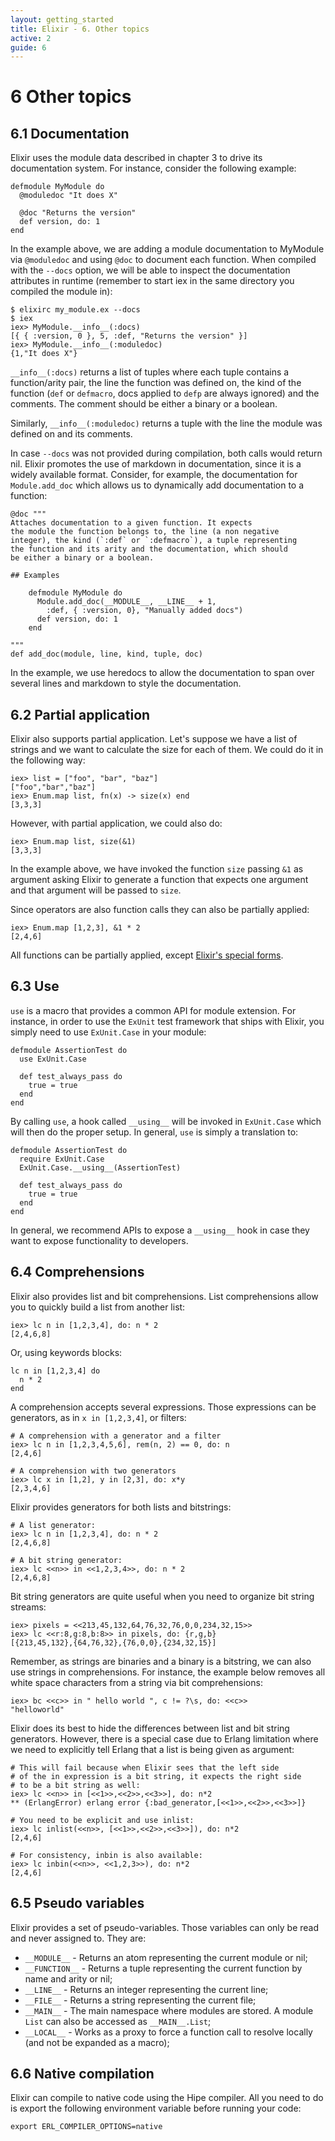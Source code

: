 ```yaml
---
layout: getting_started
title: Elixir - 6. Other topics
active: 2
guide: 6
---
```


# 6 Other topics

## 6.1 Documentation

Elixir uses the module data described in chapter 3 to drive its documentation system. For instance, consider the following example:

    defmodule MyModule do
      @moduledoc "It does X"

      @doc "Returns the version"
      def version, do: 1
    end

In the example above, we are adding a module documentation to MyModule via `@moduledoc` and using `@doc` to document each function. When compiled with the `--docs` option, we will be able to inspect the documentation attributes in runtime (remember to start iex in the same directory you compiled the module in):

    $ elixirc my_module.ex --docs
    $ iex
    iex> MyModule.__info__(:docs)
    [{ { :version, 0 }, 5, :def, "Returns the version" }]
    iex> MyModule.__info__(:moduledoc)
    {1,"It does X"}

`__info__(:docs)` returns a list of tuples where each tuple contains a function/arity pair, the line the function was defined on, the kind of the function (`def` or `defmacro`, docs applied to `defp` are always ignored) and the comments. The comment should be either a binary or a boolean.

Similarly, `__info__(:moduledoc)` returns a tuple with the line the module was defined on and its comments.

In case `--docs` was not provided during compilation, both calls would return nil. Elixir promotes the use of markdown in documentation, since it is a widely available format. Consider, for example, the documentation for `Module.add_doc` which allows us to dynamically add documentation to a function:

    @doc """
    Attaches documentation to a given function. It expects
    the module the function belongs to, the line (a non negative
    integer), the kind (`:def` or `:defmacro`), a tuple representing
    the function and its arity and the documentation, which should
    be either a binary or a boolean.

    ## Examples

        defmodule MyModule do
          Module.add_doc(__MODULE__, __LINE__ + 1,
            :def, { :version, 0}, "Manually added docs")
          def version, do: 1
        end

    """
    def add_doc(module, line, kind, tuple, doc)

In the example, we use heredocs to allow the documentation to span over several lines and markdown to style the documentation.

## 6.2 Partial application

Elixir also supports partial application. Let's suppose we have a list of strings and we want to calculate the size for each of them. We could do it in the following way:

    iex> list = ["foo", "bar", "baz"]
    ["foo","bar","baz"]
    iex> Enum.map list, fn(x) -> size(x) end
    [3,3,3]

However, with partial application, we could also do:

    iex> Enum.map list, size(&1)
    [3,3,3]

In the example above, we have invoked the function `size` passing `&1` as argument asking Elixir to generate a function that expects one argument and that argument will be passed to `size`.

Since operators are also function calls they can also be partially applied:

    iex> Enum.map [1,2,3], &1 * 2
    [2,4,6]

All functions can be partially applied, except [Elixir's special forms](https://github.com/elixir-lang/elixir/tree/master/lib/elixir/special_forms.ex).

## 6.3 Use

`use` is a macro that provides a common API for module extension. For instance, in order to use the `ExUnit` test framework that ships with Elixir, you simply need to use `ExUnit.Case` in your module:

    defmodule AssertionTest do
      use ExUnit.Case

      def test_always_pass do
        true = true
      end
    end

By calling `use`, a hook called `__using__` will be invoked in `ExUnit.Case` which will then do the proper setup. In general, `use` is simply a translation to:

    defmodule AssertionTest do
      require ExUnit.Case
      ExUnit.Case.__using__(AssertionTest)

      def test_always_pass do
        true = true
      end
    end

In general, we recommend APIs to expose a `__using__` hook in case they want to expose functionality to developers.

## 6.4 Comprehensions

Elixir also provides list and bit comprehensions. List comprehensions allow you to quickly build a list from another list:

    iex> lc n in [1,2,3,4], do: n * 2
    [2,4,6,8]

Or, using keywords blocks:

    lc n in [1,2,3,4] do
      n * 2
    end

A comprehension accepts several expressions. Those expressions can be generators, as in `x in [1,2,3,4]`, or filters:

    # A comprehension with a generator and a filter
    iex> lc n in [1,2,3,4,5,6], rem(n, 2) == 0, do: n
    [2,4,6]

    # A comprehension with two generators
    iex> lc x in [1,2], y in [2,3], do: x*y
    [2,3,4,6]

Elixir provides generators for both lists and bitstrings:

    # A list generator:
    iex> lc n in [1,2,3,4], do: n * 2
    [2,4,6,8]

    # A bit string generator:
    iex> lc <<n>> in <<1,2,3,4>>, do: n * 2
    [2,4,6,8]

Bit string generators are quite useful when you need to organize bit string streams:

    iex> pixels = <<213,45,132,64,76,32,76,0,0,234,32,15>>
    iex> lc <<r:8,g:8,b:8>> in pixels, do: {r,g,b}
    [{213,45,132},{64,76,32},{76,0,0},{234,32,15}]

Remember, as strings are binaries and a binary is a bitstring, we can also use strings in comprehensions. For instance, the example below removes all white space characters from a string via bit comprehensions:

    iex> bc <<c>> in " hello world ", c != ?\s, do: <<c>>
    "helloworld"

Elixir does its best to hide the differences between list and bit string generators. However, there is a special case due to Erlang limitation where we need to explicitly tell Erlang that a list is being given as argument:

    # This will fail because when Elixir sees that the left side
    # of the in expression is a bit string, it expects the right side
    # to be a bit string as well:
    iex> lc <<n>> in [<<1>>,<<2>>,<<3>>], do: n*2
    ** (ErlangError) erlang error {:bad_generator,[<<1>>,<<2>>,<<3>>]}

    # You need to be explicit and use inlist:
    iex> lc inlist(<<n>>, [<<1>>,<<2>>,<<3>>]), do: n*2
    [2,4,6]

    # For consistency, inbin is also available:
    iex> lc inbin(<<n>>, <<1,2,3>>), do: n*2
    [2,4,6]

## 6.5 Pseudo variables

Elixir provides a set of pseudo-variables. Those variables can only be read and never assigned to. They are:

* `__MODULE__` - Returns an atom representing the current module or nil;
* `__FUNCTION__` - Returns a tuple representing the current function by name and arity or nil;
* `__LINE__` - Returns an integer representing the current line;
* `__FILE__` - Returns a string representing the current file;
* `__MAIN__` - The main namespace where modules are stored. A module `List` can also be accessed as `__MAIN__.List`;
* `__LOCAL__` - Works as a proxy to force a function call to resolve locally (and not be expanded as a macro);

## 6.6 Native compilation

Elixir can compile to native code using the Hipe compiler. All you need to do is export the following environment variable before running your code:

    export ERL_COMPILER_OPTIONS=native
